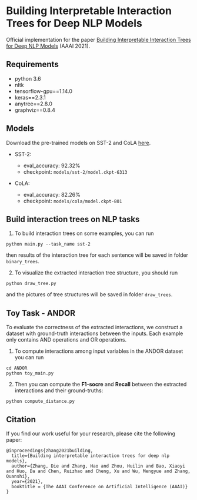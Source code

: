 # Building Interpretable Interaction Trees for Deep NLP Models
Official implementation for the paper [Building Interpretable Interaction Trees for Deep NLP Models](https://arxiv.org/abs/2007.04298) (AAAI 2021).

## Requirements
- python 3.6
- nltk
- tensorflow-gpu==1.14.0
- keras==2.3.1
- anytree==2.8.0
- graphviz==0.8.4

## Models
Download the pre-trained models on SST-2 and CoLA [here](https://drive.google.com/drive/folders/1t0TNRLy2RlN7igqZxFIY5ZbmPqbZ-sDl?usp=sharing).
- SST-2: 
    - eval_accuracy: 92.32%
    - checkpoint: `models/sst-2/model.ckpt-6313`

- CoLA: 
    - eval_accuracy: 82.26%
    - checkpoint: `models/cola/model.ckpt-801`

## Build interaction trees on NLP tasks
1. To build interaction trees on some examples, you can run
```
python main.py --task_name sst-2
```
then results of the interaction tree for each sentence will be saved in folder `binary_trees`.

2. To visualize the extracted interaction tree structure, you should run
```
python draw_tree.py
```
and the pictures of tree structures will be saved in folder `draw_trees`.


## Toy Task - ANDOR
To evaluate the correctness of the extracted interactions, we construct a dataset with
 ground-truth interactions between the inputs. Each example only contains AND operations and OR operations.

1. To compute interactions among input variables in the ANDOR dataset you can run
```
cd ANDOR
python toy_main.py
```

2. Then you can compute the **F1-socre** and **Recall** between the extracted interactions and their ground-truths:
```
python compute_distance.py
```


## Citation
If you find our work useful for your research, please cite the following paper:
```
@inproceedings{zhang2021building,
  title={Building interpretable interaction trees for deep nlp models},
  author={Zhang, Die and Zhang, Hao and Zhou, Huilin and Bao, Xiaoyi and Huo, Da and Chen, Ruizhao and Cheng, Xu and Wu, Mengyue and Zhang, Quanshi},
  year={2021},
  booktitle = {The AAAI Conference on Artificial Intelligence (AAAI)}
}
```







